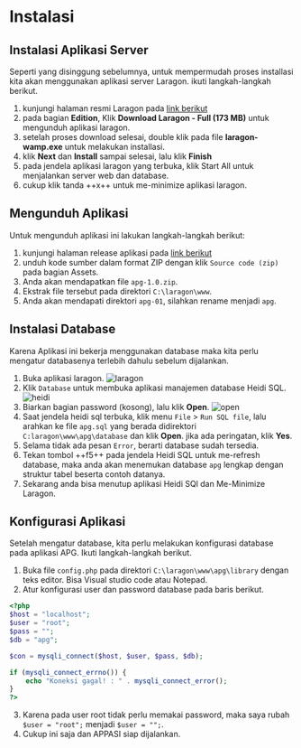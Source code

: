 # Instalasi

## Instalasi Aplikasi Server

Seperti yang disinggung sebelumnya, untuk mempermudah proses installasi kita akan menggunakan aplikasi server Laragon. ikuti langkah-langkah berikut.

1. kunjungi halaman resmi Laragon pada [link berikut](https://laragon.org/download/)
2. pada bagian **Edition**, Klik **Download Laragon - Full (173 MB)** untuk mengunduh aplikasi laragon.
3. setelah proses download selesai, double klik pada file **laragon-wamp.exe** untuk melakukan installasi.
4. klik **Next** dan **Install** sampai selesai, lalu klik **Finish**
5. pada jendela aplikasi laragon yang terbuka, klik Start All untuk menjalankan server web dan database.
6. cukup klik tanda ++x++ untuk me-minimize aplikasi laragon.
   

## Mengunduh Aplikasi

Untuk mengunduh aplikasi ini lakukan langkah-langkah berikut:

1. kunjungi halaman release aplikasi pada [link berikut](https://github.com/masipnu/apg/releases/tag/v1.0)
2. unduh kode sumber dalam format ZIP dengan klik `Source code (zip)` pada bagian Assets.
3. Anda akan mendapatkan file `apg-1.0.zip`.
4. Ekstrak file tersebut pada direktori `C:\laragon\www`.
5. Anda akan mendapati direktori `apg-01`, silahkan rename menjadi `apg`.

## Instalasi Database

Karena Aplikasi ini bekerja menggunakan database maka kita perlu mengatur databasenya terlebih dahulu sebelum dijalankan.

1. Buka aplikasi laragon.
   ![laragon](images/laragon.png)
2. Klik `Database` untuk membuka aplikasi manajemen database Heidi SQL.
   ![heidi](images/heidi.png)
3. Biarkan bagian password (kosong), lalu klik **Open**.
   ![open](images/open.png)
4. Saat jendela heidi sql terbuka, klik menu `File` > `Run SQL file`, lalu arahkan ke file `apg.sql` yang berada didirektori `C:laragon\www\apg\database` dan klik **Open**. jika ada peringatan, klik **Yes**.
5. Selama tidak ada pesan `Error`, berarti database sudah tersedia.
6. Tekan tombol ++f5++ pada jendela Heidi SQL untuk me-refresh database, maka anda akan menemukan database `apg` lengkap dengan struktur tabel beserta contoh datanya.
7. Sekarang anda bisa menutup aplikasi Heidi SQl dan Me-Minimize Laragon.


## Konfigurasi Aplikasi

Setelah mengatur database, kita perlu melakukan konfigurasi database pada aplikasi APG.
Ikuti langkah-langkah berikut.

1. Buka file `config.php` pada direktori `C:\laragon\www\apg\library` dengan teks editor.
   Bisa Visual studio code atau Notepad.
2. Atur konfigurasi user dan password database pada baris berikut.
```php
<?php
$host = "localhost";
$user = "root";
$pass = "";
$db = "apg";

$con = mysqli_connect($host, $user, $pass, $db);

if (mysqli_connect_errno()) {
    echo "Koneksi gagal! : " . mysqli_connect_error();
}
?>
```
3. Karena pada user root tidak perlu memakai password, maka saya rubah `$user = "root";` menjadi `$user = "";`.
4. Cukup ini saja dan APPASI siap dijalankan.
